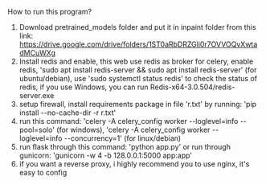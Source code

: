 How to run this program?
1. Download pretrained_models folder and put it in inpaint folder from this link: https://drive.google.com/drive/folders/1ST0aRbDRZGli0r7OVVOQvXwtadMCuWXg
2. Install redis and enable, this web use redis as broker for celery, enable redis, 'sudo apt install redis-server && sudo apt install redis-server' (for ubuntu/debian), use 'sudo systemctl status redis' to check the status of redis, if you use Windows, you can run Redis-x64-3.0.504/redis-server.exe
3. setup firewall, install requirements package in file 'r.txt' by running: 'pip install --no-cache-dir -r r.txt'
4. run this command: 'celery -A celery_config worker --loglevel=info --pool=solo' (for windows), 'celery -A celery_config worker --loglevel=info --concurrency=1' (for linux/debian)
5. run flask through this command: 'python app.py' or run through gunicorn: 'gunicorn -w 4 -b 128.0.0.1:5000 app:app'
6. if you want a reverse proxy, i highly recommend you to use nginx, it's easy to config

